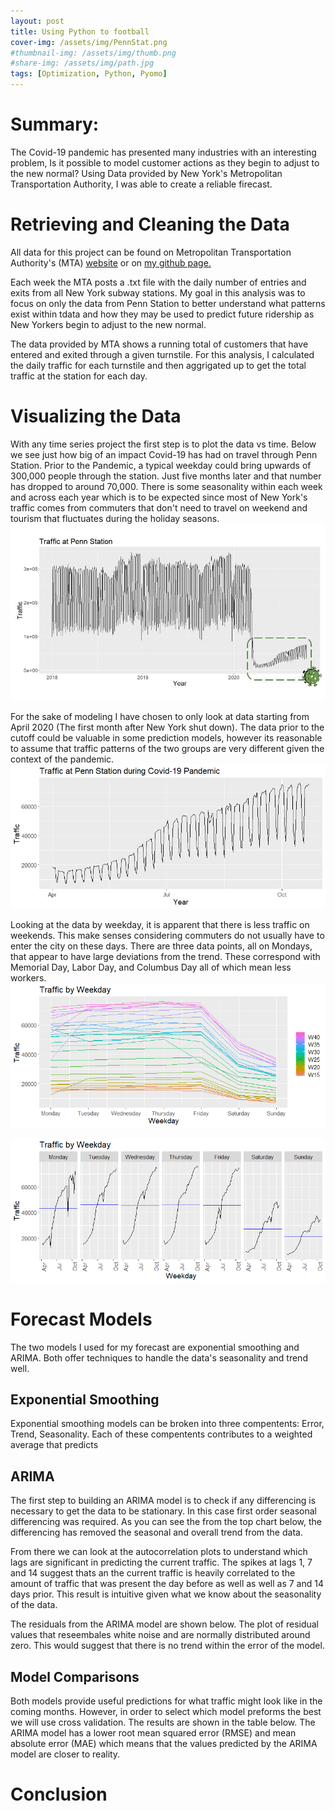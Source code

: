 ```yaml
---
layout: post
title: Using Python to football
cover-img: /assets/img/PennStat.png
#thumbnail-img: /assets/img/thumb.png
#share-img: /assets/img/path.jpg
tags: [Optimization, Python, Pyomo]
---
```


# Summary:
The Covid-19 pandemic has presented many industries with an interesting problem, Is it possible to model customer actions as they begin to adjust to the new normal? Using Data provided by New York's Metropolitan Transportation Authority, I was able to create a reliable firecast. 

# Retrieving and Cleaning the Data
All data for this project can be found on Metropolitan Transportation Authority's (MTA) [website](http://web.mta.info/developers/turnstile.html) or on [my github page.](https://github.com/ricepc/MTA_Turnstile_Data) 

Each week the MTA posts a .txt file with the daily number of entries and exits from all New York subway stations. My goal in this analysis was to focus on only the data from Penn Station to better understand what patterns exist within tdata and how they may be used to predict future ridership as New Yorkers begin to adjust to the new normal.

The data provided by MTA shows a running total of customers that have entered and exited through a given turnstile. For this analysis, I calculated the daily traffic for each turnstile and then aggrigated up to get the total traffic at the station for each day. 

# Visualizing the Data
With any time series project the first step is to plot the data vs time. Below we see just how big of an impact Covid-19 has had on travel through Penn Station. Prior to the Pandemic, a typical weekday could bring upwards of 300,000 people through the station. Just five months later and that number has dropped to around 70,000. There is some seasonality within each week and across each year which is to be expected since most of New York's traffic comes from commuters that don't need to travel on weekend and tourism that fluctuates during the holiday seasons. 
![Time Series Data](https://github.com/ricepc/ricepc.github.io/raw/master/assets/Turnstile%20_Images/Full_TS_AutoPlot.JPG)

For the sake of modeling I have chosen to only look at data starting from April 2020 (The first month after New York shut down). The data prior to the cutoff could be valuable in some prediction models, however its reasonable to assume that traffic patterns of the two groups are very different given the context of the pandemic. 
![Covid Time Series Data](https://github.com/ricepc/ricepc.github.io/raw/master/assets/Turnstile%20_Images/Covid_TS_Autoplot.jpeg)

Looking at the data by weekday, it is apparent that there is less traffic on weekends. This make senses considering commuters do not usually have to enter the city on these days. There are three data points, all on Mondays, that appear to have large deviations from the trend. These correspond with Memorial Day, Labor Day, and Columbus Day all of which mean less workers.
![Covid ggseason](https://github.com/ricepc/ricepc.github.io/raw/master/assets/Turnstile%20_Images/Covid_ggseason.png)

![Covid ssubseries](https://github.com/ricepc/ricepc.github.io/raw/master/assets/Turnstile%20_Images/covid_ggsubseries.png)

# Forecast Models
The two models I used for my forecast are exponential smoothing and ARIMA. Both offer techniques to handle the data's seasonality and trend well.  
## Exponential Smoothing
Exponential smoothing models can be broken into three compentents: Error, Trend, Seasonality. Each of these compentents contributes to a weighted average that predicts

## ARIMA
The first step to building an ARIMA model is to check if any differencing is necessary to get the data to be stationary. In this case first order seasonal differencing was required. As you can see the from the top chart below, the differencing has removed the seasonal and overall trend from the data. 

From there we can look at the autocorrelation plots to understand which lags are significant in predicting the current traffic. The spikes at lags 1, 7 and 14 suggest thats an the current traffic is heavily correlated to the amount of traffic that was present the day before as well as well as 7 and 14 days prior. This result is intuitive given what we know about the seasonality of the data. 

The residuals from the ARIMA model are shown below. The plot of residual values that reseembales white noise and are normally distributed around zero. This would suggest that there is no trend within the error of the model.  

## Model Comparisons
Both models provide useful predictions for what traffic might look like in the coming months. However, in order to select which model preforms the best we will use cross validation. The results are shown in the table below. The ARIMA model has a lower root mean squared error (RMSE) and mean absolute error (MAE) which means that the values predicted by the ARIMA model are closer to reality. 

# Conclusion
